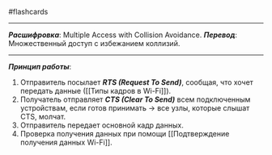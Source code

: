 #flashcards
***
***Расшифровка***: Multiple Access with Collision Avoidance.
***Перевод***: Множественный доступ с избежанием коллизий.
***
***Принцип работы***:
1. Отправитель посылает ***RTS (Request To Send)***, сообщая, что хочет передать данные ([[Типы кадров в Wi-Fi]]).
2. Получатель отправляет ***CTS (Clear To Send)*** всем подключенным устройствам, если готов принимать -> все узлы, которые слышат CTS, молчат.
3. Отправитель передает основной кадр данных.
4. Проверка получения данных при помощи [[Подтверждение получения данных Wi-Fi]].
<!--SR:!2025-10-06,5,230-->